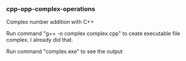 ### cpp-opp-complex-operations

Complex number addition with C++

Run command "g++ -o complex complex.cpp"  to ceate executable file complex. I already did that.

Run command "complex.exe" to see the output
